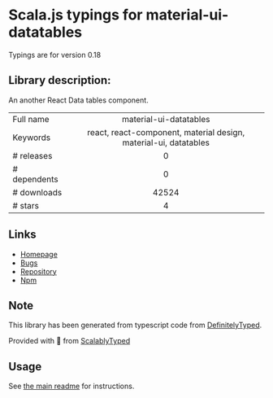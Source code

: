 
# Scala.js typings for material-ui-datatables

Typings are for version 0.18

## Library description:
An another React Data tables component.

|                    |                 |
| ------------------ | :-------------: |
| Full name          | material-ui-datatables |
| Keywords           | react, react-component, material design, material-ui, datatables |
| # releases         | 0 |
| # dependents       | 0 |
| # downloads        | 42524 |
| # stars            | 4 |

## Links
- [Homepage](https://github.com/hyojin/material-ui-datatables#readme)
- [Bugs](https://github.com/hyojin/material-ui-datatables/issues)
- [Repository](https://github.com/hyojin/material-ui-datatables)
- [Npm](https://www.npmjs.com/package/material-ui-datatables)
    


## Note
This library has been generated from typescript code from [DefinitelyTyped](https://definitelytyped.org).

Provided with :purple_heart: from [ScalablyTyped](https://github.com/oyvindberg/ScalablyTyped)

## Usage
See [the main readme](../../readme.md) for instructions.


